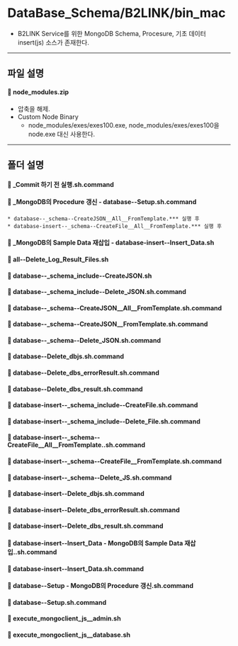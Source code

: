 **DataBase_Schema/B2LINK/bin_mac**
===================

* B2LINK Service를 위한 MongoDB Schema, Procesure, 기초 데이터 insert(js) 소스가 존재한다.

-------------
파일 설명
-------------

#### :file_folder: node_modules.zip
 * 압축을 해제.
 * Custom Node Binary
	* node_modules/exes/exes100.exe, node_modules/exes/exes100을 node.exe 대신 사용한다.

-------------
폴더 설명
-------------

#### :file_folder: _Commit 하기 전 실행.sh.command

#### :file_folder: _MongoDB의 Procedure 갱신 - database--Setup.sh.command
	* database--_schema--CreateJSON__All__FromTemplate.*** 실행 후
	* database-insert--_schema--CreateFile__All__FromTemplate.*** 실행 후

#### :file_folder: _MongoDB의 Sample Data 재삽입 - database-insert--Insert_Data.sh


#### :file_folder: all--Delete_Log_Result_Files.sh


#### :file_folder: database--_schema_include--CreateJSON.sh

#### :file_folder: database--_schema_include--Delete_JSON.sh.command

#### :file_folder: database--_schema--CreateJSON__All__FromTemplate.sh.command

#### :file_folder: database--_schema--CreateJSON__FromTemplate.sh.command

#### :file_folder: database--_schema--Delete_JSON.sh.command

#### :file_folder: database--Delete_dbjs.sh.command
#### :file_folder: database--Delete_dbs_errorResult.sh.command
#### :file_folder: database--Delete_dbs_result.sh.command

#### :file_folder: database-insert--_schema_include--CreateFile.sh.command
#### :file_folder: database-insert--_schema_include--Delete_File.sh.command
#### :file_folder: database-insert--_schema--CreateFile__All__FromTemplate..sh.command
#### :file_folder: database-insert--_schema--CreateFile__FromTemplate.sh.command
#### :file_folder: database-insert--_schema--Delete_JS.sh.command

#### :file_folder: database-insert--Delete_dbjs.sh.command
#### :file_folder: database-insert--Delete_dbs_errorResult.sh.command
#### :file_folder: database-insert--Delete_dbs_result.sh.command

#### :file_folder: database-insert--Insert_Data - MongoDB의 Sample Data 재삽입..sh.command
#### :file_folder: database-insert--Insert_Data.sh.command

#### :file_folder: database--Setup - MongoDB의 Procedure 갱신.sh.command
#### :file_folder: database--Setup.sh.command

#### :file_folder: execute_mongoclient_js__admin.sh
#### :file_folder: execute_mongoclient_js__database.sh
